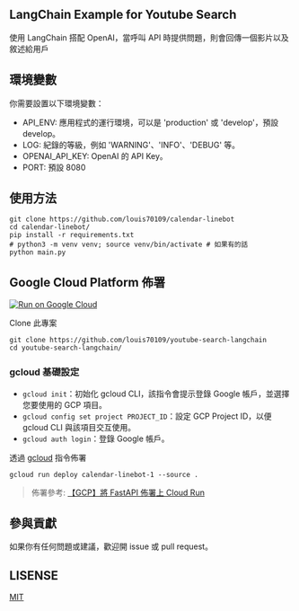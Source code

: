 ## LangChain Example for Youtube Search

使用 LangChain 搭配 OpenAI，當呼叫 API 時提供問題，則會回傳一個影片以及敘述給用戶

## 環境變數

你需要設置以下環境變數：

- API_ENV: 應用程式的運行環境，可以是 'production' 或 'develop'，預設 develop。
- LOG: 紀錄的等級，例如 'WARNING'、'INFO'、'DEBUG' 等。
- OPENAI_API_KEY: OpenAI 的 API Key。
- PORT: 預設 8080


## 使用方法

```
git clone https://github.com/louis70109/calendar-linebot
cd calendar-linebot/
pip install -r requirements.txt
# python3 -m venv venv; source venv/bin/activate # 如果有的話
python main.py
```

## Google Cloud Platform 佈署

[![Run on Google Cloud](https://deploy.cloud.run/button.svg)](https://deploy.cloud.run)

Clone 此專案

```
git clone https://github.com/louis70109/youtube-search-langchain
cd youtube-search-langchain/
```

### gcloud 基礎設定

- `gcloud init`：初始化 gcloud CLI，該指令會提示登錄 Google 帳戶，並選擇您要使用的 GCP 項目。
- `gcloud config set project PROJECT_ID`：設定 GCP Project ID，以便 gcloud CLI 與該項目交互使用。
- `gcloud auth login`：登錄 Google 帳戶。

透過 [gcloud](https://cloud.google.com/sdk/docs/install?hl=zh-cn) 指令佈署

```
gcloud run deploy calendar-linebot-1 --source .
```

> 佈署參考: [【GCP】將 FastAPI 佈署上 Cloud Run](https://nijialin.com/2023/03/19/gcp-why-need-cloudrun-as-serverless/#5-%E4%BD%88%E7%BD%B2%E5%88%B0-Google-Cloud-Run)

## 參與貢獻

如果你有任何問題或建議，歡迎開 issue 或 pull request。

## LISENSE

[MIT](https://github.com/louis70109/youtube-search-langchain/blob/main/LICENSE)
